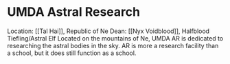 # UMDA Astral Research 
Location: [[Tal Hai]], Republic of Ne Dean: [[Nyx Voidblood]], Halfblood Tiefling/Astral Elf
Located on the mountains of Ne, UMDA AR is dedicated to researching the astral bodies in the sky. AR is more a research facility than a school, but it does still function as a school.